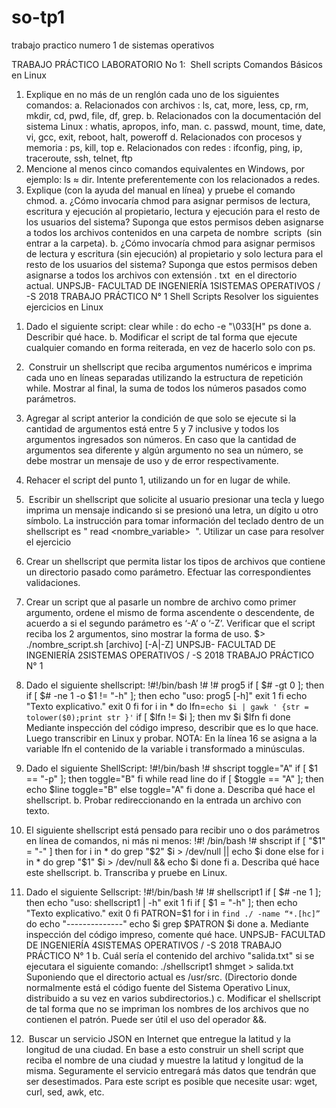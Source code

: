 # so-tp1
trabajo practico numero 1 de sistemas operativos


TRABAJO PRÁCTICO LABORATORIO No 1: ​ Shell scripts
Comandos Básicos en Linux
1) Explique en no más de un renglón cada uno de los siguientes comandos:
a. Relacionados con archivos​ : ls, cat, more, less, cp, rm, mkdir, cd, pwd,
file, df, grep.
b. Relacionados con la documentación del sistema Linux​ : whatis,
apropos, info, man.
c. passwd, mount, time, date, vi, gcc, exit, reboot, halt, poweroff
d. Relacionados con procesos y memoria​ : ps, kill, top
e. Relacionados con redes​ : ifconfig, ping, ip, traceroute, ssh, telnet, ftp
2) Mencione al menos cinco comandos equivalentes en Windows, por ejemplo:
ls ≈ dir. Intente preferentemente con los relacionados a redes.
3) Explique (con la ayuda del manual en línea) y pruebe el comando chmod.
a. ¿Cómo invocaría chmod para asignar permisos de lectura, escritura y
ejecución al propietario, lectura y ejecución para el resto de los
usuarios del sistema? Suponga que estos permisos deben asignarse a
todos los archivos contenidos en una carpeta de nombre ​ scripts ​ (sin
entrar a la carpeta).
b. ¿Cómo invocaría chmod para asignar permisos de lectura y escritura
(sin ejecución) al propietario y solo lectura para el resto de los usuarios
del sistema? Suponga que estos permisos deben asignarse a todos los
archivos con extensión .​ txt ​ en el directorio actual.
UNPSJB- FACULTAD DE INGENIERÍA
1SISTEMAS OPERATIVOS / -S 2018
TRABAJO PRÁCTICO N° 1
Shell Scripts
Resolver los siguientes ejercicios en Linux
1. Dado el siguiente script:
clear
while :
do
echo -e "\033[H"
ps
done
a. Describir qué hace.
b. Modificar el script de tal forma que ejecute cualquier comando en forma
reiterada, en vez de hacerlo solo con ps.
2. ​ Construir un shellscript que reciba argumentos numéricos e imprima cada uno en
líneas separadas utilizando la estructura de repetición while. Mostrar al final, la suma
de todos los números pasados como parámetros.
3. Agregar al script anterior la condición de que solo se ejecute si la cantidad de
argumentos está entre 5 y 7 inclusive y todos los argumentos ingresados son
números. En caso que la cantidad de argumentos sea diferente y algún argumento
no sea un número, se debe mostrar un mensaje de uso y de error respectivamente.
4. Rehacer el script del punto 1, utilizando un for en lugar de while.
5. ​ Escribir un shellscript que solicite al usuario presionar una tecla y luego imprima
un mensaje indicando si se presionó una letra, un dígito u otro símbolo. La
instrucción para tomar información del teclado dentro de un shellscript es "​ read
<nombre_variable> ​ ". Utilizar un case para resolver el ejercicio
6. Crear un shellscript que permita listar los tipos de archivos que contiene un
directorio pasado como parámetro. Efectuar las correspondientes validaciones.
7. Crear un script que al pasarle un nombre de archivo como primer argumento,
ordene el mismo de forma ascendente o descendente, de acuerdo a si el segundo
parámetro es ‘-A’ o ‘-Z’. Verificar que el script reciba los 2 argumentos, sino mostrar
la forma de uso.
$> ./nombre_script.sh [archivo] [-A|-Z]
UNPSJB- FACULTAD DE INGENIERÍA
2SISTEMAS OPERATIVOS / -S 2018
TRABAJO PRÁCTICO N° 1
8. Dado el siguiente shellscript:
!#!/bin/bash
!#
!# prog5
if [ $# -gt 0 ]; then
if [ $# -ne 1 -o $1 != "-h" ]; then
echo "uso: prog5 [-h]"
exit 1
fi
echo "Texto explicativo."
exit 0
fi
for i in *
do
lfn=`echo $i | gawk ' {str = tolower($0);print str }'`
if [ $lfn != $i ]; then
mv $i $lfn
fi
done
Mediante inspección del código impreso, describir que es lo que hace. Luego
transcribir en Linux y probar.
NOTA: En la línea 16 se asigna a la variable lfn el contenido de la variable i
transformado a minúsculas.
9. Dado el siguiente ShellScript:
!#!/bin/bash
!# shscript
toggle="A"
if [ $1 == "-p" ]; then
toggle="B"
fi
while read line
do
if [ $toggle == "A" ]; then
echo $line
toggle="B"
else
toggle="A"
fi
done
a. Describa qué hace el shellscript.
b. Probar redireccionando en la entrada un archivo con texto.

10. El siguiente shellscript está pensado para recibir uno o dos parámetros en línea
de comandos, ni más ni menos:
!#! /bin/bash
!# shscript
if [ "$1" = "-" ]
then
for i in *
do
grep "$2" $i > /dev/null || echo $i
done
else
for i in *
do
grep "$1" $i > /dev/null && echo $i
done
fi
a. Describa qué hace este shellscript.
b. Transcriba y pruebe en Linux.

11. Dado el siguiente Sellscript:
!#!/bin/bash
!#
!# shellscript1
if [ $# -ne 1 ]; then
echo "uso: shellscript1 <patron> | -h"
exit 1
fi
if [ $1 = "-h" ]; then
echo "Texto explicativo."
exit 0
fi
PATRON=$1
for i in `find ./ -name “*.[hc]”`
do
echo "--------------"
echo $i
grep $PATRON $i
done
a. Mediante inspección del código impreso, comente qué hace.
UNPSJB- FACULTAD DE INGENIERÍA
4SISTEMAS OPERATIVOS / -S 2018
TRABAJO PRÁCTICO N° 1
b. Cuál sería el contenido del archivo "salida.txt" si se ejecutara el
siguiente comando:
./shellscript1 shmget > salida.txt
Suponiendo que el directorio actual es /usr/src. (Directorio donde
normalmente está el código fuente del Sistema Operativo Linux,
distribuido a su vez en varios subdirectorios.)
c. Modificar el shellscript de tal forma que no se impriman los nombres de
los archivos que no contienen el patrón. Puede ser útil el uso del
operador &&.

12. ​ Buscar un servicio JSON en Internet que entregue la latitud y la longitud de una
ciudad. En base a esto construir un shell script que reciba el nombre de una ciudad y
muestre la latitud y longitud de la misma. Seguramente el servicio entregará más
datos que tendrán que ser desestimados. Para este script es posible que necesite
usar: wget, curl, sed, awk, etc.

